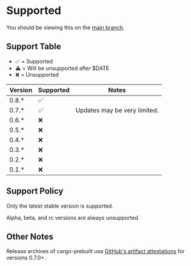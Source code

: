 # Supported

You should be viewing this on the
[main branch](https://github.com/cargo-prebuilt/cargo-prebuilt/blob/main/docs/SUPPORTED.md).

## Support Table

- ✅ = Supported
- ⚠️ = Will be unsupported after $DATE
- ❌ = Unsupported

| Version | Supported | Notes                        |
| ------- | --------- | ---------------------------- |
| 0.8.\*  | ✅        |                              |
| 0.7.\*  | ✅        | Updates may be very limited. |
| 0.6.\*  | ❌        |                              |
| 0.5.\*  | ❌        |                              |
| 0.4.\*  | ❌        |                              |
| 0.3.\*  | ❌        |                              |
| 0.2.\*  | ❌        |                              |
| 0.1.\*  | ❌        |                              |

## Support Policy

Only the latest stable version is supported.

Alpha, beta, and rc versions are always unsupported.

## Other Notes

Release archives of cargo-prebuilt use
[GitHub's artifact attestations](DOWNLOAD.md#github-attestation)
for versions 0.7.0+.
